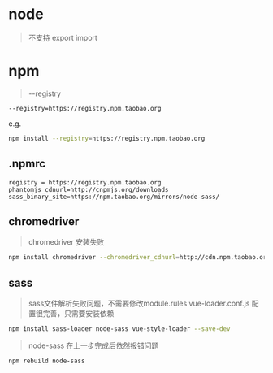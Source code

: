 # node

> 不支持 export import



# npm


> --registry

```shell
--registry=https://registry.npm.taobao.org
```

e.g.
``` bash
npm install --registry=https://registry.npm.taobao.org
```

## .npmrc

```
registry = https://registry.npm.taobao.org
phantomjs_cdnurl=http://cnpmjs.org/downloads
sass_binary_site=https://npm.taobao.org/mirrors/node-sass/
```

## chromedriver
> chromedriver 安装失败

```bash
npm install chromedriver --chromedriver_cdnurl=http://cdn.npm.taobao.org/dist/chromedriver
```

## sass
> sass文件解析失败问题，不需要修改module.rules vue-loader.conf.js 配置很完善，只需要安装依赖

```bash
npm install sass-loader node-sass vue-style-loader --save-dev
```

> node-sass 在上一步完成后依然报错问题
``` bash
npm rebuild node-sass
```
